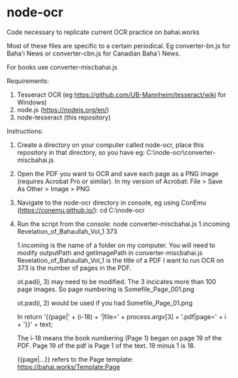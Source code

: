# node-ocr
Code necessary to replicate current OCR practice on bahai.works

Most of these files are specific to a certain periodical. Eg converter-bn.js for Baha'i News or converter-cbn.js for Canadian Baha'i News. 

For books use converter-miscbahai.js

Requirements: 
  1. Tesseract OCR (eg https://github.com/UB-Mannheim/tesseract/wiki for Windows)
  2. node.js (https://nodejs.org/en/)
  3. node-tesseract (this repository)

Instructions:
  1. Create a directory on your computer called node-ocr, place this repository in that directory, so you have eg: C:\node-ocr\converter-miscbahai.js
  2. Open the PDF you want to OCR and save each page as a PNG image (requires Acrobat Pro or similar). In my version of Acrobat: File > Save As Other > Image > PNG
  3. Navigate to the node-ocr directory in console, eg using ConEmu (https://conemu.github.io/): cd C:\node-ocr
  4. Run the script from the console: node converter-miscbahai.js 1.incoming Revelation_of_Bahaullah_Vol_1 373

        1.incoming is the name of a folder on my computer. You will need to modify outputPath and getImagePath in converter-miscbahai.js
        Revelation_of_Bahaullah_Vol_1 is the title of a PDF I want to run OCR on
        373 is the number of pages in the PDF. 
        
        ot.pad(i, 3) may need to be modified. The 3 incicates more than 100 page images. So page numbering is Somefile_Page_001.png
        
        ot.pad(i, 2) would be used if you had Somefile_Page_01.png
        
        In return '{{page|' + (i-18) + '|file=' + process.argv[3] + '.pdf|page=' + i + '}}' + text;
        
        The i-18 means the book numbering (Page 1) began on page 19 of the PDF. Page 19 of the pdf is Page 1 of the text. 19 minus 1 is 18. 

        {{page|...}} refers to the Page template: https://bahai.works/Template:Page
